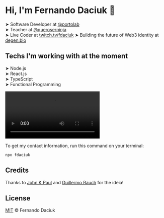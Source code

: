 # Hi, I'm Fernando Daciuk 👋

➤ Software Developer at [@portolab](https://github.com/portolab)  
➤ Teacher at [@queroserninja](https://queroser.ninja/promocoes)  
➤ Live Coder at [twitch.tv/fdaciuk](https://twitch.tv/fdaciuk)
➤ Building the future of Web3 identity at [degen.bio](https://degen.bio)

## Techs I'm working with at the moment

 ➤ Node.js  
 ➤ React.js  
 ➤ TypeScript  
 ➤ Functional Programming


<video autoplay loop playsinline controls src="https://user-images.githubusercontent.com/487669/135340674-64473557-36e7-4d9a-bd19-6f4bb1728eb0.mp4"></video>

To get my contact information, run this command on your terminal:

```console
npx fdaciuk
```

## Credits

Thanks to [John K Paul](https://github.com/johnkpaul/johnkpaul) and [Guillermo Rauch](https://github.com/rauchg/rauchg) for the ideia!

## License

[MIT](https://github.com/fdaciuk/licenses/blob/master/MIT-LICENSE.md) &copy; Fernando Daciuk
